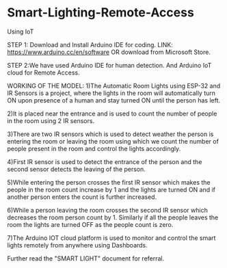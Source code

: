 # Smart-Lighting-Remote-Access
Using IoT

STEP 1: Download and Install Arduino IDE for coding.
LINK: https://www.arduino.cc/en/software OR download from Microsoft Store.

STEP 2:We have used Arduino IDE for human detection. And Arduino IoT cloud for Remote Access.

WORKING  OF THE MODEL:
1)The Automatic Room Lights using ESP-32 and IR Sensors is a project, where the lights in the room will automatically turn ON upon presence of a human and stay turned ON until the person has left.

2)It is placed near the entrance and is used to count the number of people in the room using 2 IR sensors.

3)There are two IR sensors which is used to detect weather the person is entering the room or leaving the room using which we count the number of people present in the room and control the lights accordingly.  

4)First IR sensor is used to detect the entrance of the person and the second sensor detects the leaving of the person.

5)While entering the person crosses the first IR sensor which makes the people in the room count increase by 1 and the lights are turned ON and if another person enters the count is further increased.

6)While a person leaving the room crosses the second IR sensor which decreases the room person count by 1. Similarly if all the people leaves the room the lights are turned OFF as the people count is zero.

7)The Arduino IOT cloud platform is used to monitor and control the smart lights remotely from anywhere using Dashboards.

Further read the "SMART LIGHT" document for referral.
